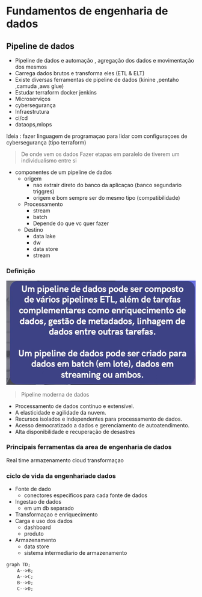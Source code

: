 # Fundamentos de engenharia de dados

## Pipeline de dados

- Pipeline de dados e automação , agregação dos dados e movimentação dos mesmos
- Carrega dados brutos e transforma eles (ETL & ELT)
- Existe diversas ferramentas de pipeline de dados (kinine ,pentaho ,camuda ,aws glue)
- Estudar terraform docker jenkins
- Microserviços
- cybersegurança
- Infraestrutura
- ci/cd
- dataops,mlops

Ideia : fazer linguagem de programaçao para lidar com configuraçoes de cybersegurança (tipo terraform)

> De onde vem os dados
> Fazer etapas em paralelo de tiverem um individualismo entre si

- componentes de um pipeline de dados
  - origem
    - nao extrair direto do banco da aplicaçao (banco segundario triggres)
    - origem e bom sempre ser do mesmo tipo (compatibilidade)
  - Processamento
    - stream
    - batch
    - Depende do que vc quer fazer
  - Destino
    - data lake
    - dw
    - data store
    - stream

### Definição

![Alt text](images/Pipeline%20de%20dados.png)

> Pipeline moderna de dados

- Processamento de dados contínuo e extensível.
- A elasticidade e agilidade da nuvem.
- Recursos isolados e independentes para processamento de dados.
- Acesso democratizado a dados e gerenciamento de autoatendimento.
- Alta disponibilidade e recuperação de desastres

### Principais ferramentas da area de engenharia de dados

Real time
armazenamento cloud
transformaçao

### ciclo de vida da engenhariade dados

- Fonte de dado
  - conectores especificos para cada fonte de dados
- Ingestao de dados
  - em um db separado
- Transformaçao e enriquecimento
- Carga e uso dos dados
  - dashboard
  - produto
- Armazenamento
  - data store
  - sistema intermediario de armazenamento

```mermaid
graph TD;
    A-->B;
    A-->C;
    B-->D;
    C-->D;
```
